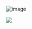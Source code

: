 
![image](https://github.com/Jh3406/Hello_world/assets/69295071/03dd8947-1df3-4732-a47c-da1d500bbf25)




<img src="https://miro.medium.com/v2/resize:fit:1400/1*DluPjzT_eTUFdzHCI7JBZA.gif"/>


